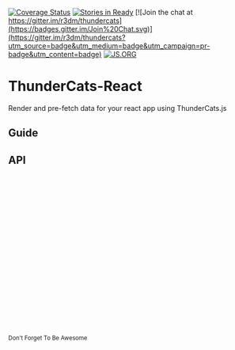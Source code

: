 [![Coverage Status](https://coveralls.io/repos/ThunderCatsJS/thundercats-react/badge.svg?branch=master&service=github)](https://coveralls.io/github/ThunderCatsJS/thundercats-react?branch=master)
[![Stories in Ready](https://badge.waffle.io/thundercatsjs/thundercats-react.png?label=ready&title=Ready)](https://waffle.io/thundercatsjs/thundercats-react)
[![Join the chat at https://gitter.im/r3dm/thundercats](https://badges.gitter.im/Join%20Chat.svg)](https://gitter.im/r3dm/thundercats?utm_source=badge&utm_medium=badge&utm_campaign=pr-badge&utm_content=badge)
[![JS.ORG](https://img.shields.io/badge/js.org-thundercats-ffb400.svg?style=flat-square)](http://js.org)

# ThunderCats-React

Render and pre-fetch data for your react app using ThunderCats.js

## Guide


## API
<br>
<br>
<br>
<br>
<br>
<br>
<br>
<br>
<br>
<br>
<br>
<br>
<br>
<br>
<br>
<br>
<br>
<br>
<br>
<small>Don't Forget To Be Awesome</small>
